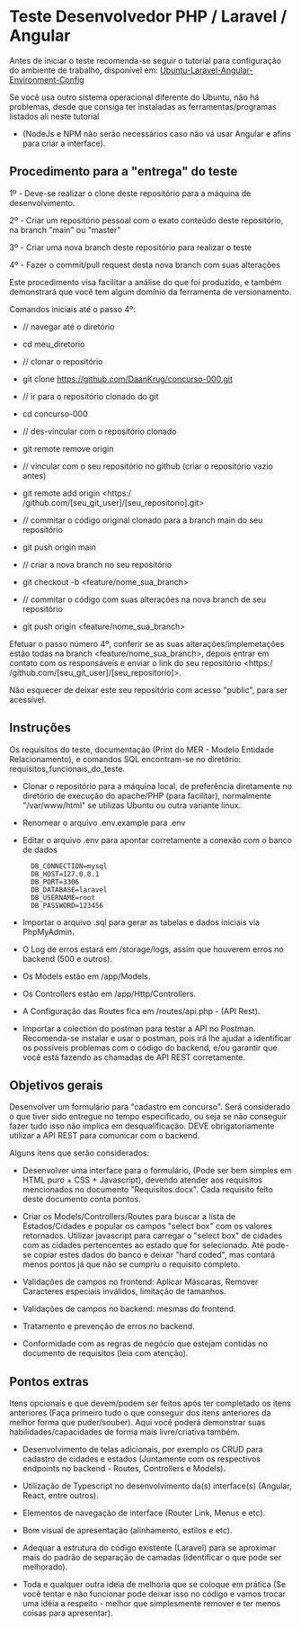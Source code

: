 

# Teste Desenvolvedor PHP / Laravel / Angular

Antes de iniciar o teste recomenda-se seguir o tutorial para configuração
do ambiente de trabalho, disponível em: [Ubuntu-Laravel-Angular-Environment-Config](https://github.com/DaanKrug/Ubuntu-Laravel-Angular-Environment-Config)

Se você usa outro sistema operacional diferente do Ubuntu, não há problemas, desde que consiga
ter instaladas as ferramentas/programas listados ali neste tutorial 
- (NodeJs e NPM não serão necessários caso não vá usar Angular e afins para criar a interface).


## Procedimento para a "entrega" do teste

1º - Deve-se realizar o clone deste repositório para a máquina de desenvolvimento.

2º - Criar um repositório pessoal com o exato conteúdo deste repositório, na branch
"main" ou "master"

3º - Criar uma nova branch deste repositório para realizar o teste

4º - Fazer o commit/pull request desta nova branch com suas alterações

Este procedimento visa facilitar a análise do que foi produzido, e também demonstrará
que você tem algum domínio da ferramenta de versionamento.

Comandos iniciais até o passo 4º:

  - // navegar até o diretório
  - cd meu_diretorio
  
  - // clonar o repositório
  - git clone https://github.com/DaanKrug/concurso-000.git
  
  - // ir para o repositório clonado do git
  - cd concurso-000
  
  - // des-vincular com o repositório clonado
  - git remote remove origin 
  
  - // vincular com o seu repositório no github (criar o repositório vazio antes)
  - git remote add origin <https:/ /github.com/[seu_git_user]/[seu_repositorio].git>
  
  - // commitar o código original clonado para a branch main do seu repositório
  - git push origin main
  
  - // criar a nova branch no seu repositório
  - git checkout -b <feature/nome_sua_branch>
  
  - // commitar o código com suas alterações na nova branch de seu repositório
  - git push origin <feature/nome_sua_branch>
  
Efetuar o passo número 4º, conferir se as suas alterações/implemetações
estão todas na branch <feature/nome_sua_branch>, depois entrar
em contato com os responsáveis e enviar o link do seu repositório
<https:/ /github.com/[seu_git_user]/[seu_repositorio]>.

Não esquecer de deixar este seu repositório com acesso "public", para ser acessível.


## Instruções

Os requisitos do teste, documentação (Print do MER - Modelo Entidade Relacionamento),
e comandos SQL encontram-se no diretório: requisitos_funcionais_do_teste.

- Clonar o repositório para a máquina local, de preferência diretamente no
diretório de execução do apache/PHP (para facilitar), normalmente "/var/www/html" se utilizas Ubuntu
ou outra variante linux.

- Renomear o arquivo .env.example para .env

- Editar o arquivo .env para apontar corretamente a conexão com o banco de dados
	
		DB_CONNECTION=mysql
		DB_HOST=127.0.0.1
		DB_PORT=3306
		DB_DATABASE=laravel
		DB_USERNAME=root
		DB_PASSWORD=123456
	
- Importar o arquivo .sql para gerar as tabelas e dados iniciais via PhpMyAdmin.

- O Log de erros estará em /storage/logs, assim que houverem erros no backend (500 e outros).

- Os Models estão em /app/Models.

- Os Controllers estão em /app/Http/Controllers.

- A Configuração das Routes fica em /routes/api.php - (API Rest).

- Importar a colection do postman para testar a API no Postman. Recomenda-se instalar e usar o postman,
pois irá lhe ajudar a identificar os possíveis problemas com o código
do backend, e/ou garantir que você está fazendo as chamadas de API REST corretamente.


## Objetivos gerais

Desenvolver um formulário para "cadastro em concurso". Será considerado o que tiver sido
entregue no tempo especificado, ou seja se não conseguir fazer tudo isso não implica em
desqualificação. DEVE obrigatoriamente utilizar a API REST para comunicar com o backend.

Alguns itens que serão considerados:

- Desenvolver uma interface para o formulário, (Pode ser bem simples em HTML puro + CSS + Javascript),
devendo atender aos requisitos mencionados no documento "Requisitos.docx". 
Cada requisito feito deste documento conta pontos.

- Criar os Models/Controllers/Routes para buscar a lista de Estados/Cidades e popular os campos 
"select box" com os valores retornados. Utilizar javascript para carregar o "select box" de cidades 
com as cidades pertencentes ao estado que for selecionado. Até pode-se copiar estes dados do banco e deixar
"hard coded", mas contará menos pontos já que não se cumpriu o requisito completo.

- Validações de campos no frontend: Aplicar Máscaras, Remover Caracteres especiais inválidos,
limitação de tamanhos.

- Validações de campos no backend: mesmas do frontend.

- Tratamento e prevenção de erros no backend.

- Conformidade com as regras de negócio que estejam contidas no documento de requisitos (leia com atenção).


## Pontos extras

Itens opcionais e que devem/podem ser feitos após ter completado os itens anteriores (Faça primeiro
tudo o que conseguir dos itens anteriores da melhor forma que puder/souber). Aqui você poderá demonstrar suas habilidades/capacidades de forma mais livre/criativa também.

- Desenvolvimento de telas adicionais, por exemplo os CRUD para cadastro de cidades e estados (Juntamente
com os respectivos endpoints no backend - Routes, Controllers e Models).

- Utilização de Typescript no desenvolvimento da(s) interface(s) (Angular, React, entre outros).

- Elementos de navegação de interface (Router Link, Menus e etc).

- Bom visual de apresentação (alinhamento, estilos e etc).

- Adequar a estrutura do código existente (Laravel) para se aproximar mais do padrão de separação
de camadas (identificar o que pode ser melhorado).

- Toda e qualquer outra ideia de melhoria que se coloque em prática (Se você tentar e não funcionar
pode deixar isso no código e vamos trocar uma idéia a respeito - melhor que simplesmente remover e
ter menos coisas para apresentar).





